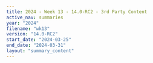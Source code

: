 ```yaml
---
title: 2024 - Week 13 - 14.0-RC2 - 3rd Party Content
active_nav: summaries
year: "2024"
filename: "wk13"
version: "14.0-RC2"
start_date: "2024-03-25"
end_date: "2024-03-31"
layout: "summary_content"
---
```

